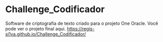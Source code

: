 # Challenge_Codificador
Software de criptografia de texto criado para o projeto One Oracle. 
Você pode ver o projeto final aqui.
 https://regis-si1va.github.io/Challenge_Codificador/
